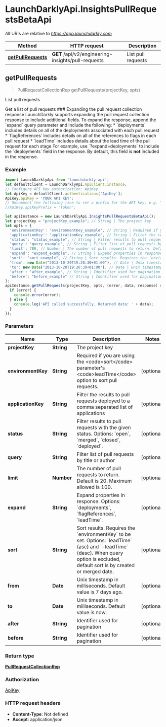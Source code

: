 # LaunchDarklyApi.InsightsPullRequestsBetaApi

All URIs are relative to *https://app.launchdarkly.com*

Method | HTTP request | Description
------------- | ------------- | -------------
[**getPullRequests**](InsightsPullRequestsBetaApi.md#getPullRequests) | **GET** /api/v2/engineering-insights/pull-requests | List pull requests



## getPullRequests

> PullRequestCollectionRep getPullRequests(projectKey, opts)

List pull requests

Get a list of pull requests  ### Expanding the pull request collection response  LaunchDarkly supports expanding the pull request collection response to include additional fields.  To expand the response, append the &#x60;expand&#x60; query parameter and include the following:  * &#x60;deployments&#x60; includes details on all of the deployments associated with each pull request * &#x60;flagReferences&#x60; includes details on all of the references to flags in each pull request * &#x60;leadTime&#x60; includes details about the lead time of the pull request for each stage  For example, use &#x60;?expand&#x3D;deployments&#x60; to include the &#x60;deployments&#x60; field in the response. By default, this field is **not** included in the response. 

### Example

```javascript
import LaunchDarklyApi from 'launchdarkly-api';
let defaultClient = LaunchDarklyApi.ApiClient.instance;
// Configure API key authorization: ApiKey
let ApiKey = defaultClient.authentications['ApiKey'];
ApiKey.apiKey = 'YOUR API KEY';
// Uncomment the following line to set a prefix for the API key, e.g. "Token" (defaults to null)
//ApiKey.apiKeyPrefix = 'Token';

let apiInstance = new LaunchDarklyApi.InsightsPullRequestsBetaApi();
let projectKey = "projectKey_example"; // String | The project key
let opts = {
  'environmentKey': "environmentKey_example", // String | Required if you are using the <code>sort</code> parameter's <code>leadTime</code> option to sort pull requests.
  'applicationKey': "applicationKey_example", // String | Filter the results to pull requests deployed to a comma separated list of applications
  'status': "status_example", // String | Filter results to pull requests with the given status. Options: `open`, `merged`, `closed`, `deployed`.
  'query': "query_example", // String | Filter list of pull requests by title or author
  'limit': 789, // Number | The number of pull requests to return. Default is 20. Maximum allowed is 100.
  'expand': "expand_example", // String | Expand properties in response. Options: `deployments`, `flagReferences`, `leadTime`.
  'sort': "sort_example", // String | Sort results. Requires the `environmentKey` to be set. Options: `leadTime` (asc) and `-leadTime` (desc). When query option is excluded, default sort is by created or merged date.
  'from': new Date("2013-10-20T19:20:30+01:00"), // Date | Unix timestamp in milliseconds. Default value is 7 days ago.
  'to': new Date("2013-10-20T19:20:30+01:00"), // Date | Unix timestamp in milliseconds. Default value is now.
  'after': "after_example", // String | Identifier used for pagination
  'before': "before_example" // String | Identifier used for pagination
};
apiInstance.getPullRequests(projectKey, opts, (error, data, response) => {
  if (error) {
    console.error(error);
  } else {
    console.log('API called successfully. Returned data: ' + data);
  }
});
```

### Parameters


Name | Type | Description  | Notes
------------- | ------------- | ------------- | -------------
 **projectKey** | **String**| The project key | 
 **environmentKey** | **String**| Required if you are using the &lt;code&gt;sort&lt;/code&gt; parameter&#39;s &lt;code&gt;leadTime&lt;/code&gt; option to sort pull requests. | [optional] 
 **applicationKey** | **String**| Filter the results to pull requests deployed to a comma separated list of applications | [optional] 
 **status** | **String**| Filter results to pull requests with the given status. Options: &#x60;open&#x60;, &#x60;merged&#x60;, &#x60;closed&#x60;, &#x60;deployed&#x60;. | [optional] 
 **query** | **String**| Filter list of pull requests by title or author | [optional] 
 **limit** | **Number**| The number of pull requests to return. Default is 20. Maximum allowed is 100. | [optional] 
 **expand** | **String**| Expand properties in response. Options: &#x60;deployments&#x60;, &#x60;flagReferences&#x60;, &#x60;leadTime&#x60;. | [optional] 
 **sort** | **String**| Sort results. Requires the &#x60;environmentKey&#x60; to be set. Options: &#x60;leadTime&#x60; (asc) and &#x60;-leadTime&#x60; (desc). When query option is excluded, default sort is by created or merged date. | [optional] 
 **from** | **Date**| Unix timestamp in milliseconds. Default value is 7 days ago. | [optional] 
 **to** | **Date**| Unix timestamp in milliseconds. Default value is now. | [optional] 
 **after** | **String**| Identifier used for pagination | [optional] 
 **before** | **String**| Identifier used for pagination | [optional] 

### Return type

[**PullRequestCollectionRep**](PullRequestCollectionRep.md)

### Authorization

[ApiKey](../README.md#ApiKey)

### HTTP request headers

- **Content-Type**: Not defined
- **Accept**: application/json

